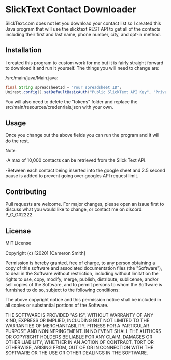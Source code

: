 # SlickText Contact Downloader

SlickText.com does not let you download your contact list so I created this Java program that will use the slicktext REST API to get all of the contacts including their first and last name, phone number, city, and opt-in method.

## Installation

I created this program to custom work for me but it is fairly straight forward to download it and run it yourself. The things you will need to change are:

/src/main/java/Main.java:

```java
final String spreadsheetId = "Your spreadsheet ID";
Unirest.config().setDefaultBasicAuth("Public SlickText API Key", "Private SlickText API Key");
```

You will also need to delete the "tokens" folder and replace the src/main/resources/credenrials.json with your own.

## Usage

Once you change out the above fields you can run the program and it will do the rest. 

Note:

-A max of 10,000 contacts can be retrieved from the Slick Text API.

-Between each contact being inserted into the google sheet and 2.5 second pause is added to prevent going over googles API request limit.

## Contributing
Pull requests are welcome. For major changes, please open an issue first to discuss what you would like to change, or contact me on discord: P_O_G#2222.


## License
MIT License

Copyright (c) [2020] [Cameron Smith]

Permission is hereby granted, free of charge, to any person obtaining a copy
of this software and associated documentation files (the "Software"), to deal
in the Software without restriction, including without limitation the rights
to use, copy, modify, merge, publish, distribute, sublicense, and/or sell
copies of the Software, and to permit persons to whom the Software is
furnished to do so, subject to the following conditions:

The above copyright notice and this permission notice shall be included in all
copies or substantial portions of the Software.

THE SOFTWARE IS PROVIDED "AS IS", WITHOUT WARRANTY OF ANY KIND, EXPRESS OR
IMPLIED, INCLUDING BUT NOT LIMITED TO THE WARRANTIES OF MERCHANTABILITY,
FITNESS FOR A PARTICULAR PURPOSE AND NONINFRINGEMENT. IN NO EVENT SHALL THE
AUTHORS OR COPYRIGHT HOLDERS BE LIABLE FOR ANY CLAIM, DAMAGES OR OTHER
LIABILITY, WHETHER IN AN ACTION OF CONTRACT, TORT OR OTHERWISE, ARISING FROM,
OUT OF OR IN CONNECTION WITH THE SOFTWARE OR THE USE OR OTHER DEALINGS IN THE
SOFTWARE.